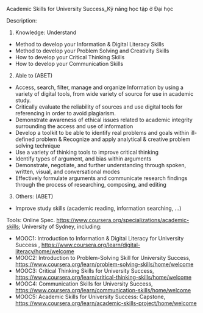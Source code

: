 Academic Skills for University Success_Kỹ năng học tập ở Đại học

Description:
1) Knowledge: Understand
- Method to develop your Information & Digital Literacy Skills
- Method to develop your Problem Solving and Creativity Skills
- How to develop your Critical Thinking Skills
- How to develop your Communication Skills
2) Able to (ABET)
- Access, search, filter, manage and organize Information by using a variety of digital tools, from wide variety of source for use in academic study.
- Critically evaluate the reliability of sources and use digital tools for referencing in order to avoid plagiarism.
- Demonstrate awareness of ethical issues related to academic integrity surrounding the access and use of information
- Develop a toolkit to be able to identify real problems and goals within ill-defined problem & Recognize and apply analytical & creative problem solving technique
- Use a variety of thinking tools to improve critical thinking
- Identify types of argument, and bias within arguments
- Demonstrate, negotiate, and further understanding through spoken, written, visual, and conversational modes
- Effectively formulate arguments and communicate research findings through the process of researching, composing, and editing
3) Others: (ABET)
- Improve study skills (academic reading, information searching, ...)

Tools:
Online Spec. https://www.coursera.org/specializations/academic-skills; University of Sydney, including:
- MOOC1: Introduction to Information & Digital Literacy for University Success , https://www.coursera.org/learn/digital-literacy/home/welcome
- MOOC2: Introduction to Problem-Solving Skill for University Success, https://www.coursera.org/learn/problem-solving-skills/home/welcome
- MOOC3: Critical Thinking Skills for University Success, https://www.coursera.org/learn/critical-thinking-skills/home/welcome
- MOOC4: Communication Skills for University Success, https://www.coursera.org/learn/communication-skills/home/welcome
- MOOC5: Academic Skills for University Success: Capstone, https://www.coursera.org/learn/academic-skills-project/home/welcome
